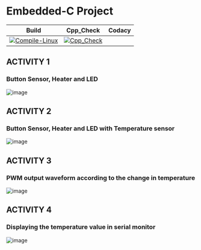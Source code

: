 # Embedded-C Project

|Build                      |      Cpp_Check            |     Codacy     |                                       
|--------                   |-------------------------- |-------         |
|[![Compile-Linux](https://github.com/Preethu25/Embedded-C/actions/workflows/Compile.yml/badge.svg)](https://github.com/Preethu25/Embedded-C/actions/workflows/Compile.yml)|[![Cpp_Check](https://github.com/Preethu25/Embedded-C/actions/workflows/cpp_check.yml/badge.svg)](https://github.com/Preethu25/Embedded-C/actions/workflows/cpp_check.yml)|



## ACTIVITY 1
### Button Sensor, Heater and LED
![image](https://user-images.githubusercontent.com/80700297/116562235-9d6ac580-a920-11eb-9cbf-b751d90e7219.PNG)

## ACTIVITY 2
### Button Sensor, Heater and LED with Temperature sensor
![image](https://user-images.githubusercontent.com/80700297/116593626-e92c6780-a93e-11eb-95f1-03fa5f042a6b.PNG)

## ACTIVITY 3
### PWM output waveform according to the change in temperature
![image](https://user-images.githubusercontent.com/80700297/116659078-a4d8b000-a9ae-11eb-924e-1321e5da4623.PNG)

## ACTIVITY 4
### Displaying the temperature value in serial monitor
![image](https://user-images.githubusercontent.com/80700297/116683100-c21c7700-a9cc-11eb-8d6e-8571f3084656.PNG)

